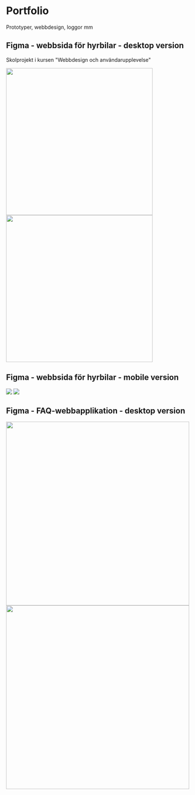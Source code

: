<h1>Portfolio</h1>
Prototyper, webbdesign, loggor mm

<h2>Figma - webbsida för hyrbilar - desktop version</h2>

Skolprojekt i kursen "Webbdesign och användarupplevelse"

<img src="https://github.com/juuliiaazz/Portfolio/assets/92580700/495436a7-b36f-4ade-8000-2b79de912d40" width="400px">
<img src="https://github.com/juuliiaazz/Portfolio/assets/92580700/0e71545a-19d6-4884-9f05-6c45ed3b979a" width="400px">


<h2>Figma - webbsida för hyrbilar - mobile version</h2>

<img src="https://github.com/juuliiaazz/Portfolio/assets/92580700/57ccbd76-f70a-401a-8981-e92cf9267588">
<img src="https://github.com/juuliiaazz/Portfolio/assets/92580700/ce24e80b-8058-4e1e-86c6-b3f02186f111">

<h2>Figma - FAQ-webbapplikation - desktop version</h2>

<img src="https://github.com/juuliiaazz/Portfolio/assets/92580700/5a3017d0-faa0-44c2-a289-89366fd79253" width="500px">
<img src="https://github.com/juuliiaazz/Portfolio/assets/92580700/1a38e543-3ea9-4ae8-bf03-9a4b973f91cf" width="500px">
